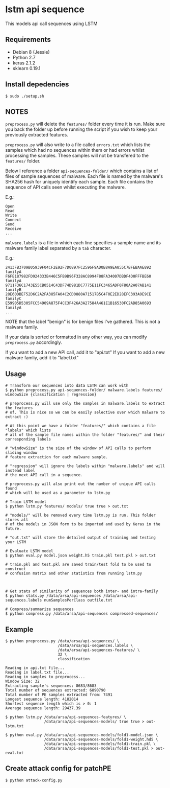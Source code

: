 # lstm api sequence

This models api call sequences using LSTM

## Requirements
  * Debian 8 (Jessie)
  * Python 2.7
  * keras 2.1.2
  * sklearn 0.19.1

## Install depedencies
`$ sudo ./setup.sh`

## NOTES
`preprocess.py` will delete the `features/` folder every time it is
run. Make sure you back the folder up before running the script
if you wish to keep your previously extracted features.

`preprocess.py` will also write to a file called `errors.txt` which lists the samples
which had no sequences within them or had errors whilst processing the samples.
These samples will not be transfered to the `features/` folder.

Below I reference a folder `api-sequences-folder/` which contains a list of files
of sample sequences of malware. Each file is named by the malware's SHA256 hash
for uniquely identify each sample. Each file contains the sequence of API calls
seen whilst executing the malware.

E.g.:
```
Open
Read
Write
Connect
Send
Receive
...
```

`malware.labels` is a file in which each line specifies a sample name and its
malware family label separated by a `tab` character.

E.g.:
```
2413FB3709B05939F04CF2E92F7D0897FC2596F9AD0B8A9EA855C7BFEBAAE892    familyA
F6FE187982FD924333B446C5FB9B96F328AC8994F88FA34007DBDF4D0FFFBE60    familyA
9711F36C1743E55CB0514C43DF74D981DC7775E11FC3465ADF0F80A2A07AB141    familyB
28E60DBEF52D6C2A2FA385FA04C2CD0880A71517B5C4F0E2ED28EFC393A9E9CE    familyC
E59905D5305FCC54909A875F4CC3F426A3A27584A461E1B16530FC2AD85A0693    familyA
...
```


NOTE that the label "benign" is for benign files I've gathered. This is not a malware
family.

If your data is sorted or formatted in any other way, you can modify `preprocess.py`
accordingly.

If you want to add a new API call, add it to "api.txt"
If you want to add a new malware famliy, add it to "label.txt"

## Usage
```
# Transform our sequences into data LSTM can work with
$ python preprocess.py api-sequences-folder/ malware.labels features/ windowSize {classification | regression}

# preprocess.py will use only the samples in malware.labels to extract the features
# of. This is nice so we can be easily selective over which malware to extract :)

# At this point we have a folder "features/" which contains a file "labels" which lists
# all of the sample file names within the folder "features/" and their corresponding labels

# "windowSize" is the size of the window of API calls to perform sliding window
# feature extraction for each malware sample.

# "regression" will ignore the labels within "malware.labels" and will instead label
# the next API call in a sequence.

# preprocess.py will also print out the number of unique API calls found
# which will be used as a parameter to lstm.py

# Train LSTM model
$ python lstm.py features/ models/ true true > out.txt

# "models/" will be removed every time lstm.py is run. This folder stores all
# of the models in JSON form to be imported and used by Keras in the future.

# "out.txt" will store the detailed output of training and testing your LSTM

# Evaluate LSTM model
$ python eval.py model.json weight.h5 train.pkl test.pkl > out.txt

# train.pkl and test.pkl are saved train/test fold to be used to construct
# confusion matrix and other statistics from running lstm.py



# Get stats of similarity of sequences both inter- and intra-family
$ python stats.py /data/arsa/api-sequences /data/arsa/api-sequences.labels numSamplesPerClass outfile.txt

# Compress/summarize sequences
$ python compress.py /data/arsa/api-sequences compressed-sequences/
```

## Example
```
$ python preprocess.py /data/arsa/api-sequences/ \
                       /data/arsa/api-sequences.labels \
                       /data/arsa/api-sequences-features/ \
                       32 \
                       classification

Reading in api.txt file...
Reading in label.txt file...
Reading in samples to preprocess...
Window Size: 32
Extracting sample's sequences: 8683/8683
Total number of sequences extracted: 6890790
Total number of PE samples extracted from: 7491
Longest sequence length: 4182014
Shortest sequence length which is > 0: 1
Average sequence length: 29437.39

$ python lstm.py /data/arsa/api-sequences-features/ \
                 /data/arsa/api-sequences-models/ true true > out-lstm.txt

$ python eval.py /data/arsa/api-sequences-models/fold1-model.json \
                 /data/arsa/api-sequences-models/fold1-weight.hd5 \
                 /data/arsa/api-sequences-models/fold1-train.pkl \
                 /data/arsa/api-sequences-models/fold1-test.pkl > out-eval.txt
```

## Create attack config for patchPE
```
$ python attack-config.py
```
